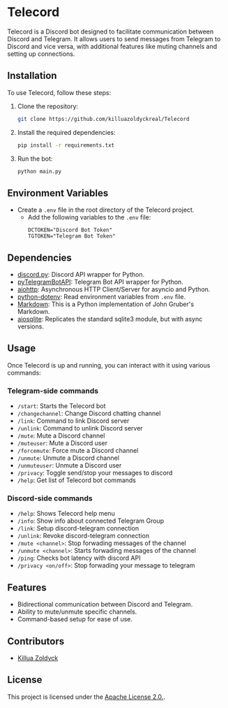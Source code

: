 # Telecord

Telecord is a Discord bot designed to facilitate communication between Discord and Telegram. It allows users to send messages from Telegram to Discord and vice versa, with additional features like muting channels and setting up connections.

## Installation

To use Telecord, follow these steps:

1. Clone the repository:

   ```bash
   git clone https://github.com/killuazoldyckreal/Telecord
   ```

2. Install the required dependencies:

   ```bash
   pip install -r requirements.txt
   ```

3. Run the bot:
   ```bash
   python main.py
   ```

## Environment Variables

- Create a `.env` file in the root directory of the Telecord project.
   - Add the following variables to the `.env` file:
     ```
     DCTOKEN="Discord Bot Token"
     TGTOKEN="Telegram Bot Token"
     ```
   
## Dependencies

- [discord.py](https://pypi.org/project/discord.py/): Discord API wrapper for Python.
- [pyTelegramBotAPI](https://pypi.org/project/pyTelegramBotAPI/): Telegram Bot API wrapper for Python.
- [aiohttp](https://pypi.org/project/aiohttp/): Asynchronous HTTP Client/Server for asyncio and Python.
- [python-dotenv](https://pypi.org/project/python-dotenv/): Read environment variables from `.env` file.
- [Markdown](https://pypi.org/project/Markdown/): This is a Python implementation of John Gruber's Markdown.
- [aiosqlite](https://pypi.org/project/aiosqlite/): Replicates the standard sqlite3 module, but with async versions.

## Usage

Once Telecord is up and running, you can interact with it using various commands:

### Telegram-side commands
- `/start`: Starts the Telecord bot
- `/changechannel`: Change Discord chatting channel
- `/link`: Command to link Discord server
- `/unlink`: Command to unlink Discord server
- `/mute`: Mute a Discord channel
- `/muteuser`: Mute a Discord user
- `/forcemute`: Force mute a Discord channel
- `/unmute`: Unmute a Discord channel
- `/unmuteuser`: Unmute a Discord user
- `/privacy`: Toggle send/stop your messages to discord
- `/help`: Get list of Telecord bot commands

### Discord-side commands
- `/help`: Shows Telecord help menu
- `/info`: Show info about connected Telegram Group
- `/link`: Setup discord-telegram connection
- `/unlink`: Revoke discord-telegram connection
- `/mute <channel>`: Stop forwading messages of the channel
- `/unmute <channel>`: Starts forwading messages of the channel
- `/ping`: Checks bot latency with discord API
- `/privacy <on/off>`: Stop forwading your message to telegram

## Features

- Bidirectional communication between Discord and Telegram.
- Ability to mute/unmute specific channels.
- Command-based setup for ease of use.

## Contributors

- [Killua Zoldyck](https://github.com/killuazoldyckreal)

## License

This project is licensed under the [Apache License 2.0.](LICENSE).
